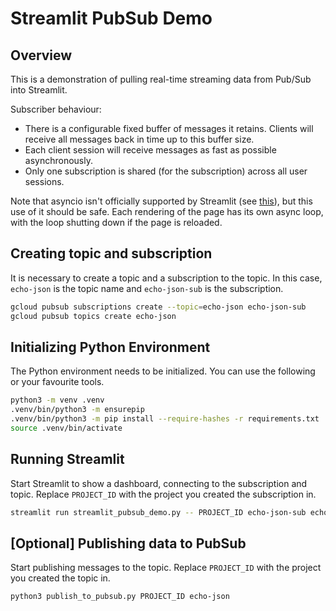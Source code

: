# Streamlit PubSub Demo

## Overview

This is a demonstration of pulling real-time streaming data from Pub/Sub into
Streamlit.

Subscriber behaviour:

* There is a configurable fixed buffer of messages it retains. Clients will
  receive all messages back in time up to this buffer size.
* Each client session will receive messages as fast as possible asynchronously.
* Only one subscription is shared (for the subscription) across all user sessions.

Note that asyncio isn't officially supported by Streamlit (see [this](https://github.com/streamlit/streamlit/issues/8488)),
but this use of it should be safe. Each rendering of the page has its own async
loop, with the loop shutting down if the page is reloaded.

## Creating topic and subscription

It is necessary to create a topic and a subscription to the topic. In this case,
`echo-json` is the topic name and `echo-json-sub` is the subscription.

```bash
gcloud pubsub subscriptions create --topic=echo-json echo-json-sub
gcloud pubsub topics create echo-json
```

## Initializing Python Environment

The Python environment needs to be initialized. You can use the following or your
favourite tools.

```bash
python3 -m venv .venv
.venv/bin/python3 -m ensurepip
.venv/bin/python3 -m pip install --require-hashes -r requirements.txt
source .venv/bin/activate
```

## Running Streamlit

Start Streamlit to show a dashboard, connecting to the subscription and topic. Replace
`PROJECT_ID` with the project you created the subscription in.

```bash
streamlit run streamlit_pubsub_demo.py -- PROJECT_ID echo-json-sub echo-json
```

## [Optional] Publishing data to PubSub

Start publishing messages to the topic. Replace `PROJECT_ID` with the project you
created the topic in.

```bash
python3 publish_to_pubsub.py PROJECT_ID echo-json
```
